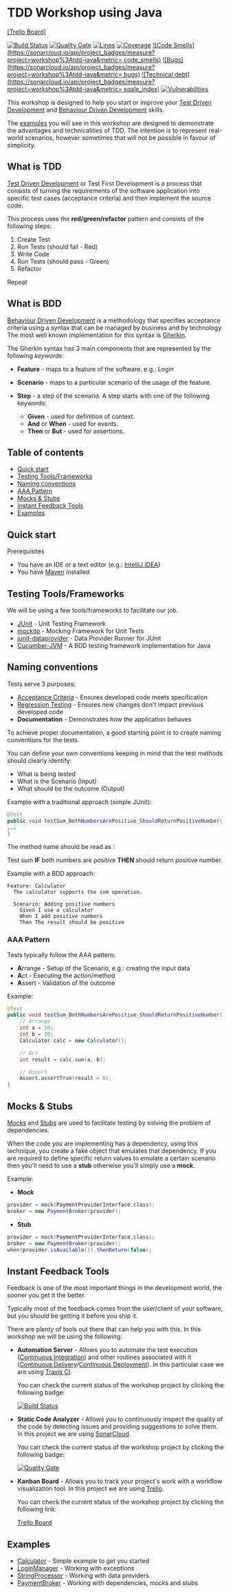 # TDD Workshop using Java 
[[Trello Board]](https://trello.com/b/rvbvAXFn/workshop-tdd-java)

[![Build Status](https://travis-ci.org/rafaelspinto/workshop-tdd-java.svg?branch=master)](https://travis-ci.org/rafaelspinto/workshop-tdd-java) [![Quality Gate](https://sonarcloud.io/api/project_badges/measure?project=workshop%3Atdd-java&metric=alert_status
)](https://sonarcloud.io/dashboard?id=workshop%3Atdd-java) [![Lines](https://sonarcloud.io/api/project_badges/measure?project=workshop%3Atdd-java&metric=ncloc
)](https://sonarcloud.io/dashboard?id=workshop%3Atdd-java) [![Coverage](https://sonarcloud.io/api/project_badges/measure?project=workshop%3Atdd-java&metric=coverage
)](https://sonarcloud.io/dashboard?id=workshop%3Atdd-java) [![Code Smells](https://sonarcloud.io/api/project_badges/measure?project=workshop%3Atdd-java&metric=
code_smells)](https://sonarcloud.io/dashboard?id=workshop%3Atdd-java) [![Bugs](https://sonarcloud.io/api/project_badges/measure?project=workshop%3Atdd-java&metric=
bugs)](https://sonarcloud.io/dashboard?id=workshop%3Atdd-java) [![Technical debt](https://sonarcloud.io/api/project_badges/measure?project=workshop%3Atdd-java&metric= sqale_index)](https://sonarcloud.io/dashboard?id=workshop%3Atdd-java) [![Vulnerabilities](https://sonarcloud.io/api/project_badges/measure?project=workshop%3Atdd-java&metric=vulnerabilities)](https://sonarcloud.io/dashboard?id=workshop%3Atdd-java)


This workshop is designed to help you start or improve your [Test Driven Development](https://en.wikipedia.org/wiki/Test-driven_development) and [Behaviour Driven Development](https://en.wikipedia.org/wiki/Behavior-driven_development) skills.

The [examples](#examples) you will see in this workshop are designed to demonstrate the advantages and technicalities of TDD. The intention is to represent real-world scenarios, however sometimes that will not be possible in favour of simplicity.


## What is TDD

[Test Driven Development](https://en.wikipedia.org/wiki/Test-driven_development) or Test First Development is a process that consists of turning the requirements of the software application into specific test cases (acceptance criteria) and then implement the source code.

This process uses the **red/green/refactor** pattern and consists of the following steps:

1. Create Test
2. Run Tests (should fail - Red)
3. Write Code
4. Run Tests (should pass - Green)  
5. Refactor

Repeat  

## What is BDD

[Behaviour Driven Development](https://en.wikipedia.org/wiki/Behavior-driven_development) is a methodology that specifies acceptance criteria using a syntax that can be managed by business and by technology. The most well known implementation for this syntax is [Gherkin](https://github.com/cucumber/cucumber/wiki/Gherkin).

The Gherkin syntax has 3 main components that are represented by the following *keywords*:

* **Feature** - maps to a feature of the software. e.g.: Login

* **Scenario** - maps to a particular scenario of the usage of the feature.

* **Step** - a step of the scenario. A step starts with one of the following keywords:

    * **Given** - used for definition of context.
    * **And** or **When** - used for events.
    * **Then** or **But** - used for assertions.


## Table of contents

* [Quick start](#quick-start)
* [Testing Tools/Frameworks](#testing-toolsframeworks)
* [Naming conventions](#naming-conventions)
* [AAA Pattern](#aaa-pattern)
* [Mocks & Stubs](#mocks--stubs)
* [Instant Feedback Tools](#instant-feedback-tools)
* [Examples](#examples)

## Quick start

Prerequisites

* You have an IDE or a text editor (e.g.: [IntelliJ IDEA](https://www.jetbrains.com/idea/download))
* You have [Maven](https://maven.apache.org/) installed


## Testing Tools/Frameworks

We will be using a few tools/frameworks to facilitate our job.

* [JUnit](https://junit.org/junit4/) - Unit Testing Framework
* [mockito](http://site.mockito.org/) - Mocking Framework for Unit Tests
* [junit-dataprovider](https://github.com/TNG/junit-dataprovider) - Data Provider Runner for JUnit
* [Cucumber-JVM](https://cucumber.io/docs/reference/jvm) - A BDD testing framework implementation for Java


## Naming conventions

Tests serve 3 purposes:

* [Acceptance Criteria](https://en.wikipedia.org/wiki/Acceptance_testing) - Ensures developed code meets specification
* [Regression Testing](https://en.wikipedia.org/wiki/Regression_testing) - Ensures new changes don't impact previous developed code
* **Documentation** - Demonstrates how the application behaves

To achieve proper documentation, a good starting point is to create naming conventions for the tests.

You can define your own conventions keeping in mind that the test methods should clearly identify:

* What is being tested
* What is the Scenario (Input)
* What should be the outcome (Output)

Example with a traditional approach (simple JUnit):

```java
@Test
public void testSum_BothNumbersArePositive_ShouldReturnPositiveNumber() {
...
}
```

The method name should be read as :

Test sum **IF** both numbers are positive **THEN** should return positive number.

Example with a BDD approach:

```gherkin
Feature: Calculator
  The calculator supports the sum operation.

  Scenario: Adding positive numbers
    Given I use a calculator
    When I add positive numbers
    Then The result should be positive
```


### AAA Pattern

Tests typically follow the AAA pattern:

* **A**rrange - Setup of the Scenario, e.g.: creating the input data
* **A**ct - Executing the action/method
* **A**ssert - Validation of the outcome

Example:


```java
@Test
public void testSum_BothNumbersArePositive_ShouldReturnPositiveNumber() {
    // Arrange
    int a = 10;
    int b = 20;
    Calculator calc = new Calculator();

    // Act
    int result = calc.sum(a, b);

    // Assert
    Assert.assertTrue(result > 0);
}
```

## Mocks & Stubs

[Mocks](https://en.wikipedia.org/wiki/Mock_object) and [Stubs](https://en.wikipedia.org/wiki/Method_stub) are used to facilitate testing by solving the problem of dependencies.

When the code you are implementing has a dependency, using this technique, you create a fake object that emulates that dependency. If you are required to define specific return values to emulate a certain scenario then you'll need to use a **stub** otherwise you'll simply use a **mock**.


Example:


* **Mock**

```java
provider = mock(PaymentProviderInterface.class);
broker = new PaymentBroker(provider);
```

* **Stub**
```java
provider = mock(PaymentProviderInterface.class);
broker = new PaymentBroker(provider);
when(provider.isAvailable()).thenReturn(false);
```

## Instant Feedback Tools

Feedback is one of the most important things in the development world, the sooner you get it the better.

Typically most of the feedback comes from the user/client of your software, but you should be getting it before you ship it.

There are plenty of tools out there that can help you with this. In this workshop we will be using the following:

* **Automation Server** - Allows you to automate the test execution ([Continuous Integration](https://www.thoughtworks.com/continuous-integration)) and other routines associated with it ([Continuous Delivery](https://martinfowler.com/bliki/ContinuousDelivery.html)/[Continuous Deployment](https://www.agilealliance.org/glossary/continuous-deployment/)). In this particular case we are using [Travis CI](https://travis-ci.org/).

    You can check the current status of the workshop project by clicking the following badge:

   [![Build Status](https://travis-ci.org/rafaelspinto/workshop-tdd-java.svg?branch=master)](https://travis-ci.org/rafaelspinto/workshop-tdd-java)

* **Static Code Analyzer** - Allows you to continuously inspect the quality of the code by detecting issues and providing suggestions to solve them. In this project we are using [SonarCloud](http://sonarcloud.io).

    You can check the current status of the workshop project by clicking the following badge:

    [![Quality Gate](https://sonarcloud.io/api/project_badges/measure?project=workshop%3Atdd-java&metric=alert_status)](https://sonarcloud.io/dashboard?id=workshop%3Atdd-java)

* **Kanban Board** - Allows you to track your project's work with a workflow visualization tool. In this project we are using [Trello](https://trello.com/).

    You can check the current status of the workshop project by clicking the following link:

    [Trello Board](https://trello.com/b/rvbvAXFn/workshop-tdd-java)


## Examples

* [Calculator](/src/test/java/workshop/calculator) - Simple example to get you started
* [LoginManager](/src/test/java/workshop/login) - Working with exceptions
* [StringProcessor](/src/test/java/workshop/strings) - Working with data providers
* [PaymentBroker](/src/test/java/workshop/payment) - Working with dependencies, mocks and stubs
